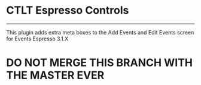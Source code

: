 # CTLT Espresso Controls
------------------------

This plugin adds extra meta boxes to the Add Events and Edit Events screen for Events Espresso 3.1.X

# DO NOT MERGE THIS BRANCH WITH THE MASTER EVER
